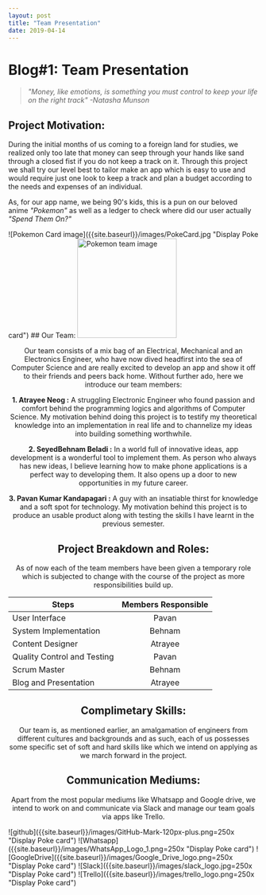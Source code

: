 ```yaml
---
layout: post
title: "Team Presentation"
date: 2019-04-14
---
```


# **Blog#1: Team Presentation**
> *"Money, like emotions, is something you must control to keep your life on the right track"
  -Natasha Munson*


## Project Motivation:

During the initial months of us coming to a foreign land for studies, we realized only too late that money can seep through your hands like sand through a closed fist if you do not keep a track on it. Through this project we shall try our level best to tailor make an app which is easy to use and would require just one look to keep a track and plan a budget according to the needs and expenses of an individual.

As, for our app name, we being 90's kids, this is a pun on our beloved anime *"Pokemon"* as well as a ledger to check where did our user actually *"Spend Them On?"*

<span align="center">
![Pokemon Card image]({{site.baseurl}}/images/PokeCard.jpg "Display Poke card")
</span>
## Our Team:
<img src="{{site.baseurl}}/images/team_pokemon.jpg" alt="Pokemon team image" width="200"/>
<span align="center">


Our team consists of a mix bag of an Electrical, Mechanical and an Electronics Engineer, who have now dived headfirst into the sea of Computer Science and are  really excited to develop an app and show it off to their friends and peers back home. Without further ado, here we introduce our team members:

**1. Atrayee Neog :** A struggling Electronic Engineer who found passion and comfort behind the programming logics and algorithms of Computer Science. My motivation behind doing this project is to testify my theoretical knowledge into an implementation in real life and to channelize my ideas into building something worthwhile.

**2. SeyedBehnam Beladi :** In a world full of innovative ideas, app development is a wonderful tool to implement them. As person who always has new ideas, I believe learning how to make phone applications is a perfect way to developing them. It also opens up a door to new opportunities in my future career.

**3. Pavan Kumar Kandapagari :** A guy with an insatiable thirst for knowledge and a soft spot for technology. My motivation behind this project is to produce an usable product along with testing the skills I have learnt in the previous semester.

## Project Breakdown and Roles:

As of now each of the team members have been given a temporary role which is subjected to change with the course of the project as more responsibilities build up.



| Steps       | Members Responsible           |
| ------------- |:-------------:|
| User Interface     | Pavan |
| System Implementation    | Behnam      |
| Content Designer | Atrayee     |
| Quality Control and Testing     | Pavan |
| Scrum Master    | Behnam      |
| Blog and Presentation | Atrayee     |

## **Complimetary Skills:**

Our team is, as mentioned earlier, an amalgamation of engineers from different cultures and backgrounds and as such, each of us possesses some specific set of soft and hard skills like which we intend on applying as we march forward in the project.

## **Communication Mediums:**

Apart from the most popular mediums like Whatsapp and Google drive, we intend to work on and communicate via Slack and manage our team goals via apps like Trello.

<span align="center">
![github]({{site.baseurl}}/images/GitHub-Mark-120px-plus.png=250x "Display Poke card")
![Whatsapp]({{site.baseurl}}/images/WhatsApp_Logo_1.png=250x "Display Poke card")
![GoogleDrive]({{site.baseurl}}/images/Google_Drive_logo.png=250x "Display Poke card")
![Slack]({{site.baseurl}}/images/slack_logo.jpg=250x "Display Poke card")
![Trello]({{site.baseurl}}/images/trello_logo.png=250x "Display Poke card")
</span>

